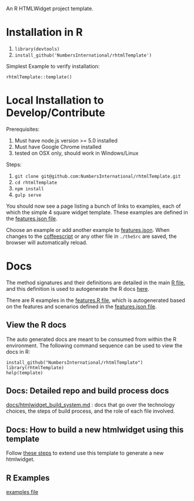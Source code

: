 An R HTMLWidget project template.

# Installation in R

1. `library(devtools)`
1. `install_github('NumbersInternational/rhtmlTemplate')`

Simplest Example to verify installation:

```
rhtmlTemplate::template()
```

# Local Installation to Develop/Contribute

Prerequisites:

1. Must have node.js version >= 5.0 installed
1. Must have Google Chrome installed
1. tested on OSX only, should work in Windows/Linux

Steps:

1. `git clone git@github.com:NumbersInternational/rhtmlTemplate.git`
1. `cd rhtmlTemplate`
1. `npm install`
1. `gulp serve`

You should now see a page listing a bunch of links to examples, each of which the simple 4 square widget template. These examples are defined in the [features.json file](resources/data/features.json).

Choose an example or add another example to [features.json](resources/data/features.json). When changes to the [coffeescript](theSrc/scripts) or any other file in `./theSrc` are saved, the browser will automatically reload.

# Docs

The method signatures and their definitions are detailed in the main [R file](theSrc/R/htmlwidget.R), and this definition is used to autogenerate the R docs [here](man/).

There are R examples in the [features.R file](examples/features.R), which is autogenerated based on the features and scenarios defined in the [features.json file](resources/data/features.json).

## View the R docs

The auto generated docs are meant to be consumed from within the R environment. The following command sequence can be used to view the docs in R:

```
install_github("NumbersInternational/rhtmlTemplate")
library(rhtmlTemplate)
help(template)
```

## Docs: Detailed repo and build process docs

[docs/htmlwidget_build_system.md](docs/htmlwidget_build_system.md) : docs that go over the technology choices, the steps of build process, and the role of each file involved.

## Docs: How to build a new htmlwidget using this template

Follow [these steps](docs/extending_the_template.md) to extend use this template to generate a new htmlwidget.

## R Examples

[examples file](examples/features.R)
